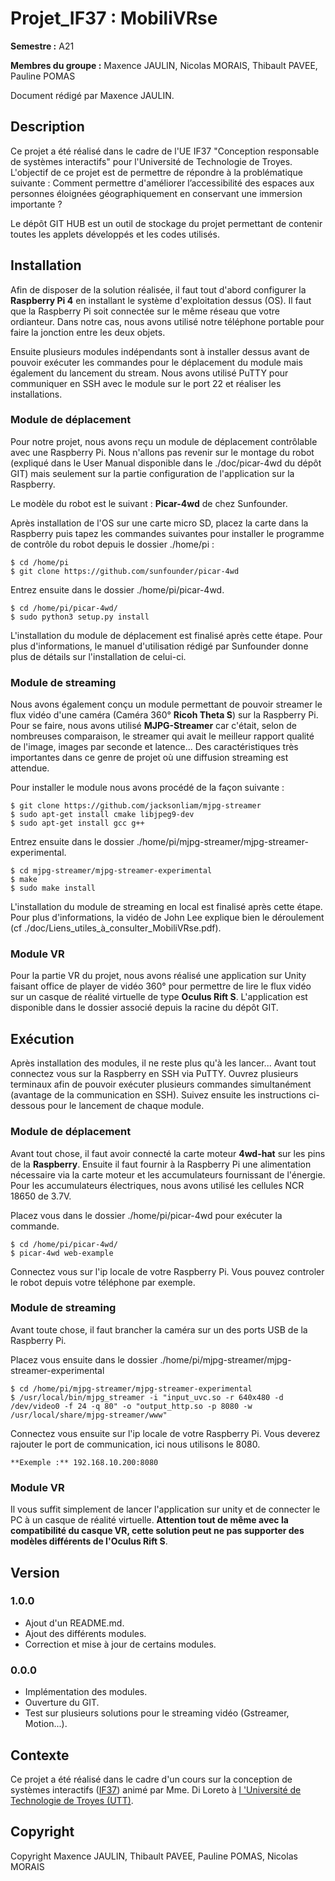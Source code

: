 # Projet_IF37 : MobiliVRse

**Semestre :** A21

**Membres du groupe :** Maxence JAULIN, Nicolas MORAIS, Thibault PAVEE, Pauline POMAS

Document rédigé par Maxence JAULIN.



## **Description**

Ce projet a été réalisé dans le cadre de l'UE IF37 "Conception responsable de systèmes interactifs" pour l'Université de Technologie de Troyes. L'objectif de ce projet est de permettre de répondre à la problématique suivante : Comment permettre d'améliorer l’accessibilité des espaces aux personnes éloignées géographiquement en conservant une immersion importante ?

Le dépôt GIT HUB est un outil de stockage du projet permettant de contenir toutes les applets développés et les codes utilisés.



## **Installation**

Afin de disposer de la solution réalisée, il faut tout d'abord configurer la **Raspberry Pi 4** en installant le système d'exploitation dessus (OS). Il faut que la Raspberry Pi soit connectée sur le même réseau que votre ordianteur. Dans notre cas, nous avons utilisé notre téléphone portable pour faire la jonction entre les deux objets. 

Ensuite plusieurs modules indépendants sont à installer dessus avant de pouvoir exécuter les commandes pour le déplacement du module mais également du lancement du stream. Nous avons utilisé PuTTY pour communiquer en SSH avec le module sur le port 22 et réaliser les installations.


### Module de déplacement

Pour notre projet, nous avons reçu un module de déplacement contrôlable avec une Raspberry Pi. Nous n'allons pas revenir sur le montage du robot (expliqué dans le User Manual disponible dans le ./doc/picar-4wd du dépôt GIT) mais seulement sur la partie configuration de l'application sur la Raspberry.

Le modèle du robot est le suivant : **Picar-4wd** de chez Sunfounder.

Après installation de l'OS sur une carte micro SD, placez la carte dans la Raspberry puis tapez les commandes suivantes pour installer le programme de contrôle du robot depuis le dossier ./home/pi :

	$ cd /home/pi
	$ git clone https://github.com/sunfounder/picar-4wd

Entrez ensuite dans le dossier ./home/pi/picar-4wd.

	$ cd /home/pi/picar-4wd/
	$ sudo python3 setup.py install

L'installation du module de déplacement est finalisé après cette étape. Pour plus d'informations, le manuel d'utilisation rédigé par Sunfounder donne plus de détails sur l'installation de celui-ci.


### Module de streaming

Nous avons également conçu un module permettant de pouvoir streamer le flux vidéo d'une caméra (Caméra 360° **Ricoh Theta S**) sur la Raspberry Pi. Pour se faire, nous avons utilisé **MJPG-Streamer** car c'était, selon de nombreuses comparaison, le streamer qui avait le meilleur rapport qualité de l'image, images par seconde et latence... Des caractéristiques très importantes dans ce genre de projet où une diffusion streaming est attendue.

Pour installer le module nous avons procédé de la façon suivante :

	$ git clone https://github.com/jacksonliam/mjpg-streamer
	$ sudo apt-get install cmake libjpeg9-dev
	$ sudo apt-get install gcc g++

Entrez ensuite dans le dossier ./home/pi/mjpg-streamer/mjpg-streamer-experimental.

	$ cd mjpg-streamer/mjpg-streamer-experimental
	$ make
	$ sudo make install

L'installation du module de streaming en local est finalisé après cette étape. Pour plus d'informations, la vidéo de John Lee explique bien le déroulement (cf ./doc/Liens_utiles_à_consulter_MobiliVRse.pdf).


### Module VR

Pour la partie VR du projet, nous avons réalisé une application sur Unity faisant office de player de vidéo 360° pour permettre de lire le flux vidéo sur un casque de réalité virtuelle de type **Oculus Rift S**. L'application est disponible dans le dossier associé depuis la racine du dépôt GIT.



## **Exécution**

Après installation des modules, il ne reste plus qu'à les lancer... Avant tout connectez vous sur la Raspberry en SSH via PuTTY. Ouvrez plusieurs terminaux afin de pouvoir exécuter plusieurs commandes simultanément (avantage de la communication en SSH). Suivez ensuite les instructions ci-dessous pour le lancement de chaque module.


### Module de déplacement

Avant tout chose, il faut avoir connecté la carte moteur **4wd-hat** sur les pins de la **Raspberry**. Ensuite il faut fournir à la Raspberry Pi une alimentation nécessaire via la carte moteur et les accumulateurs fournissant de l'énergie. Pour les accumulateurs électriques, nous avons utilisé les cellules NCR 18650 de 3.7V.

Placez vous dans le dossier ./home/pi/picar-4wd pour exécuter la commande.

	$ cd /home/pi/picar-4wd/
	$ picar-4wd web-example

Connectez vous sur l'ip locale de votre Raspberry Pi. Vous pouvez controler le robot depuis votre téléphone par exemple.


### Module de streaming

Avant toute chose, il faut brancher la caméra sur un des ports USB de la Raspberry Pi.

Placez vous ensuite dans le dossier ./home/pi/mjpg-streamer/mjpg-streamer-experimental

	$ cd /home/pi/mjpg-streamer/mjpg-streamer-experimental
	$ /usr/local/bin/mjpg_streamer -i "input_uvc.so -r 640x480 -d /dev/video0 -f 24 -q 80" -o "output_http.so -p 8080 -w /usr/local/share/mjpg-streamer/www"

Connectez vous ensuite sur l'ip locale de votre Raspberry Pi. Vous deverez rajouter le port de communication, ici nous utilisons le 8080.

	**Exemple :** 192.168.10.200:8080


### Module VR

Il vous suffit simplement de lancer l'application sur unity et de connecter le PC à un casque de réalité virtuelle. **Attention tout de même avec la compatibilité du casque VR, cette solution peut ne pas supporter des modèles différents de l'Oculus Rift S**.



## **Version**

### 1.0.0
- Ajout d'un README.md.
- Ajout des différents modules.
- Correction et mise à jour de certains modules.

### 0.0.0
- Implémentation des modules.
- Ouverture du GIT.
- Test sur plusieurs solutions pour le streaming vidéo (Gstreamer, Motion...).


## **Contexte**

Ce projet a été réalisé dans le cadre d'un cours sur la conception de systèmes interactifs ([IF37](https://moodle.utt.fr/course/view.php?id=2184)) animé par Mme. Di Loreto à [l 'Université de Technologie de Troyes (UTT)](https://www.utt.fr).


## **Copyright**

Copyright Maxence JAULIN, Thibault PAVEE, Pauline POMAS, Nicolas MORAIS